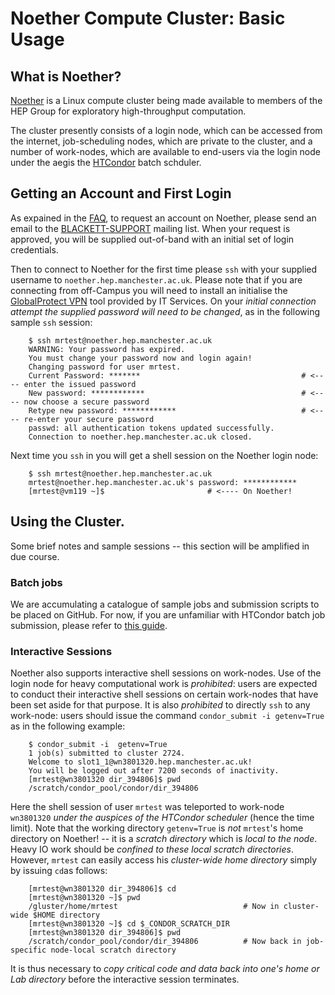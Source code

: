 # Noether Compute Cluster: Basic Usage

## What is Noether?

[Noether](https://jwa.org/encyclopedia/article/noether-emmy) is a Linux compute cluster being made available to members of the HEP Group for exploratory high-throughput computation.

The cluster presently consists of a login node, which can be accessed from the internet, job-scheduling nodes, which are private to the cluster, and a number of work-nodes, which are available to end-users via the login node under the aegis the [HTCondor](https://htcondor.com) batch schduler.

## Getting an Account and First Login

As expained in the [FAQ](https://github.com/MANHEP/maf-helpdesk/blob/master/noether_faq.md), to request an account on Noether, please send an email to the [BLACKETT-SUPPORT](mailto:BLACKETT-SUPPORT@listserv.manchester.ac.uk) mailing list. When your request is approved, you will be supplied out-of-band with an initial set of login credentials.

Then to connect to Noether for the first time please ```ssh``` with your supplied username to ```noether.hep.manchester.ac.uk```. Please note that if you are connecting from off-Campus you will need to install an initialise the [GlobalProtect VPN](https://www.itservices.manchester.ac.uk/ourservices/popular/vpn/) tool provided by IT Services. On your *initial connection attempt the supplied password will need to be changed*, as in the following sample `ssh` session:

```
    $ ssh mrtest@noether.hep.manchester.ac.uk
    WARNING: Your password has expired.
    You must change your password now and login again!
    Changing password for user mrtest.
    Current Password: *******                                    # <---- enter the issued password
    New password: ************                                   # <---- now choose a secure password
    Retype new password: ************                            # <---- re-enter your secure password
    passwd: all authentication tokens updated successfully.
    Connection to noether.hep.manchester.ac.uk closed.
```

Next time you ```ssh``` in you will get a shell session on the Noether login node:


```
    $ ssh mrtest@noether.hep.manchester.ac.uk
    mrtest@noether.hep.manchester.ac.uk's password: ************
    [mrtest@vm119 ~]$                       # <---- On Noether!
```

## Using the Cluster.

Some brief notes and sample sessions -- this section will be amplified in due course.
### Batch jobs

We are accumulating a catalogue of sample jobs and submission scripts to be placed on GitHub. For now, if you are unfamiliar with HTCondor batch job submission, please refer to [this guide](https://htcondor.readthedocs.io/en/latest/users-manual/quick-start-guide.html).

### Interactive Sessions

Noether also supports interactive shell sessions on work-nodes. Use of the login node for heavy computational work is *prohibited*: users are expected to conduct their interactive shell sessions on certain work-nodes that have been set aside for that purpose. It is also *prohibited* to directly ```ssh``` to any work-node: users should issue the command ```condor_submit -i getenv=True``` as in the following example:

```
    $ condor_submit -i  getenv=True
    1 job(s) submitted to cluster 2724.
    Welcome to slot1_1@wn3801320.hep.manchester.ac.uk!
    You will be logged out after 7200 seconds of inactivity.
    [mrtest@wn3801320 dir_394806]$ pwd
    /scratch/condor_pool/condor/dir_394806
```
Here the shell session of user ```mrtest``` was teleported to work-node ```wn3801320``` *under the auspices of the HTCondor scheduler* (hence the time limit). Note that the working directory ```getenv=True``` is *not* ```mrtest```'s home directory on Noether! -- it is a *scratch directory* which is *local to the node*. Heavy IO work should be *confined to these local scratch directories*.  However, ```mrtest``` can easily access his *cluster-wide home directory* simply by issuing ```cd```as follows:

```
    [mrtest@wn3801320 dir_394806]$ cd
    [mrtest@wn3801320 ~]$ pwd       
    /gluster/home/mrtest                            # Now in cluster-wide $HOME directory
    [mrtest@wn3801320 ~]$ cd $_CONDOR_SCRATCH_DIR
    [mrtest@wn3801320 dir_394806]$ pwd 
    /scratch/condor_pool/condor/dir_394806          # Now back in job-specific node-local scratch directory
```

It is thus necessary to *copy critical code and data back into one's home or Lab directory* before the interactive session terminates.


